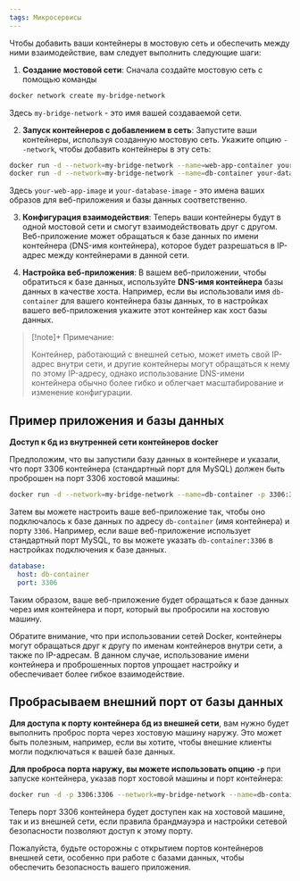 ```yaml
---
tags: Микросервисы
---
```


Чтобы добавить ваши контейнеры в мостовую сеть и обеспечить между ними взаимодействие, вам следует выполнить следующие шаги:

1. **Создание мостовой сети**: Сначала создайте мостовую сеть с помощью команды
```bash 
docker network create my-bridge-network
```
Здесь `my-bridge-network` - это имя вашей создаваемой сети.

2. **Запуск контейнеров с добавлением в сеть**: Запустите ваши контейнеры, используя созданную мостовую сеть. Укажите опцию `--network`, чтобы добавить контейнеры в эту сеть:
```bash
docker run -d --network=my-bridge-network --name=web-app-container your-web-app-image
docker run -d --network=my-bridge-network --name=db-container your-database-image
```
Здесь `your-web-app-image` и `your-database-image` - это имена ваших образов для веб-приложения и базы данных соответственно.

3. **Конфигурация взаимодействия**: Теперь ваши контейнеры будут в одной мостовой сети и смогут взаимодействовать друг с другом. Веб-приложение может обращаться к базе данных по имени контейнера (DNS-имя контейнера), которое будет разрешаться в IP-адрес между контейнерами в данной сети.

4. **Настройка веб-приложения**: В вашем веб-приложении, чтобы обратиться к базе данных, используйте **DNS-имя контейнера** базы данных в качестве хоста. Например, если вы использовали имя `db-container` для вашего контейнера базы данных, то в настройках вашего веб-приложения укажите этот контейнер как хост базы данных.

>[!note]+ Примечание:
>
> Контейнер, работающий с внешней сетью, может иметь свой IP-адрес внутри сети, и другие контейнеры могут обращаться к нему по этому IP-адресу, однако использование DNS-имени контейнера обычно более гибко и облегчает масштабирование и изменение конфигурации.

## Пример приложения и базы данных
**Доступ к бд из внутренней сети контейнеров docker**

Предположим, что вы запустили базу данных в контейнере и указали, что порт 3306 контейнера (стандартный порт для MySQL) должен быть проброшен на порт 3306 хостовой машины:

```bash
docker run -d --network=my-bridge-network --name=db-container -p 3306:3306 your-database-image
```

Затем вы можете настроить ваше веб-приложение так, чтобы оно подключалось к базе данных по адресу `db-container` (имя контейнера) и порту `3306`. Например, если ваше веб-приложение использует стандартный порт MySQL, то вы можете указать `db-container:3306` в настройках подключения к базе данных.

```yaml
database:
  host: db-container
  port: 3306
```

Таким образом, ваше веб-приложение будет обращаться к базе данных через имя контейнера и порт, который вы пробросили на хостовую машину.

Обратите внимание, что при использовании сетей Docker, контейнеры могут обращаться друг к другу по именам контейнеров внутри сети, а также по IP-адресам. В данном случае, использование имени контейнера и проброшенных портов упрощает настройку и обеспечивает более гибкое взаимодействие.

## Пробрасываем внешний порт от базы данных
**Для доступа к порту контейнера бд из внешней сети**, вам нужно будет выполнить проброс порта через хостовую машину наружу. Это может быть полезным, например, если вы хотите, чтобы внешние клиенты могли подключаться к вашей базе данных.

**Для проброса порта наружу, вы можете использовать опцию `-p`** при запуске контейнера, указав порт хостовой машины и порт контейнера:

```bash
docker run -d -p 3306:3306 --network=my-bridge-network --name=db-container your-database-image
```

Теперь порт 3306 контейнера будет доступен как на хостовой машине, так и из внешней сети, если правила брандмауэра и настройки сетевой безопасности позволяют доступ к этому порту.

Пожалуйста, будьте осторожны с открытием портов контейнеров внешней сети, особенно при работе с базами данных, чтобы обеспечить безопасность вашего приложения.
